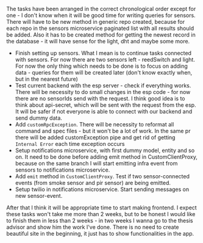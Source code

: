 The tasks have been arranged in the correct chronological order except for one - I don't know when it will be
good time for writing queries for sensors. There will have to be new method in generic repo created, because for each repo in the sensors
microservice paginated list with all results should be added. Also it has to be created method for getting the newest record in the database - it will have sense for the
light, dht and maybe some more.

- Finish setting up sensors. What I mean is to continue tasks connected with sensors. For now there are two sensors left - reedSwitch and light.
  For now the only thing which needs to be done is to focus on adding data - queries for them will be created later (don't know exactly when, but in the nearest future)
- Test current backend with the esp server - check if everything works. There will be necessity to do small changes in the esp code - for now there are no
  sensorIds send with the request. I think good idea is to think about api-secret, which will be sent with the request from the esp. It will be safer if not
  everyone is able to connect with our backend and send dummy data.
- Add `customRpcException`. There will be necessity to reformat all command
  and spec files - but it won't be a lot of work. In the same pr there will be added customException
  pipe and get rid of getting `Internal Error` each time exception occurs
- Setup notifications microservice, with first dummy model, entity and so on.
  It need to be done before adding emit method in CustomClientProxy, because on the same branch I will start emitting
  infra event from sensors to notifications microservice.
- Add `emit` method in `CustomClientProxy`. Test if two sensor-connected events (from smoke sensor and pir sensor) are being emitted.
- Setup twilio in notifications microservice. Start sending messages on new sensor-event.

After that I think it will be appropriate time to start making frontend. I expect these tasks won't take me more than 2 weeks, but to be honest I would like to
finish them in less than 2 weeks - in two weeks I wanna go to the thesis advisor and show him the work I've done. There is no need to create beautiful site in the beginning,
it just has to show functionalities in the app.
